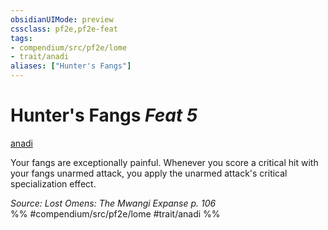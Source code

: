 ```yaml
---
obsidianUIMode: preview
cssclass: pf2e,pf2e-feat
tags:
- compendium/src/pf2e/lome
- trait/anadi
aliases: ["Hunter's Fangs"]
---
```

# Hunter's Fangs  *Feat 5*  
[anadi](../../rules/traits/anadi-lome.md)  


Your fangs are exceptionally painful. Whenever you score a critical hit with your fangs unarmed attack, you apply the unarmed attack's critical specialization effect.

*Source: Lost Omens: The Mwangi Expanse p. 106*  
%% #compendium/src/pf2e/lome #trait/anadi %%